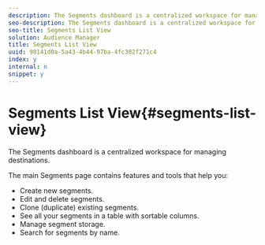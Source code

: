 ```yaml
---
description: The Segments dashboard is a centralized workspace for managing destinations.
seo-description: The Segments dashboard is a centralized workspace for managing destinations.
seo-title: Segments List View
solution: Audience Manager
title: Segments List View
uuid: 98141d0a-5a43-4b44-97ba-4fc302f271c4
index: y
internal: n
snippet: y
---
```


# Segments List View{#segments-list-view}

The Segments dashboard is a centralized workspace for managing destinations.

The main Segments page contains features and tools that help you:

* Create new segments. 
* Edit and delete segments. 
* Clone (duplicate) existing segments. 
* See all your segments in a table with sortable columns. 
* Manage segment storage. 
* Search for segments by name.

